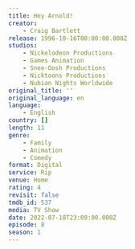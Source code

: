 ```yaml
---
title: Hey Arnold!
creator:
    - Craig Bartlett
release: 1996-10-16T00:00:00.000Z
studios:
    - Nickelodeon Productions
    - Games Animation
    - Snee-Oosh Productions
    - Nicktoons Productions
    - Nubian Nights Worldwide
original_title: ''
original_language: en
language:
    - English
country: []
length: 11
genre:
    - Family
    - Animation
    - Comedy
format: Digital
service: Rip
venue: Home
rating: 4
revisit: false
tmdb_id: 537
media: TV Show
date: 2022-07-18T23:09:00.000Z
episode: 8
season: 1
---
```

